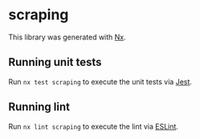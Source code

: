 # scraping

This library was generated with [Nx](https://nx.dev).

## Running unit tests

Run `nx test scraping` to execute the unit tests via [Jest](https://jestjs.io).

## Running lint

Run `nx lint scraping` to execute the lint via [ESLint](https://eslint.org/).
